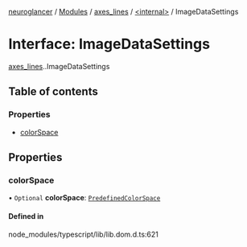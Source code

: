 [neuroglancer](../README.md) / [Modules](../modules.md) / [axes\_lines](../modules/axes_lines.md) / [<internal\>](../modules/axes_lines._internal_.md) / ImageDataSettings

# Interface: ImageDataSettings

[axes_lines](../modules/axes_lines.md).[<internal>](../modules/axes_lines._internal_.md).ImageDataSettings

## Table of contents

### Properties

- [colorSpace](axes_lines._internal_.ImageDataSettings.md#colorspace)

## Properties

### colorSpace

• `Optional` **colorSpace**: [`PredefinedColorSpace`](../modules/axes_lines._internal_.md#predefinedcolorspace)

#### Defined in

node_modules/typescript/lib/lib.dom.d.ts:621
